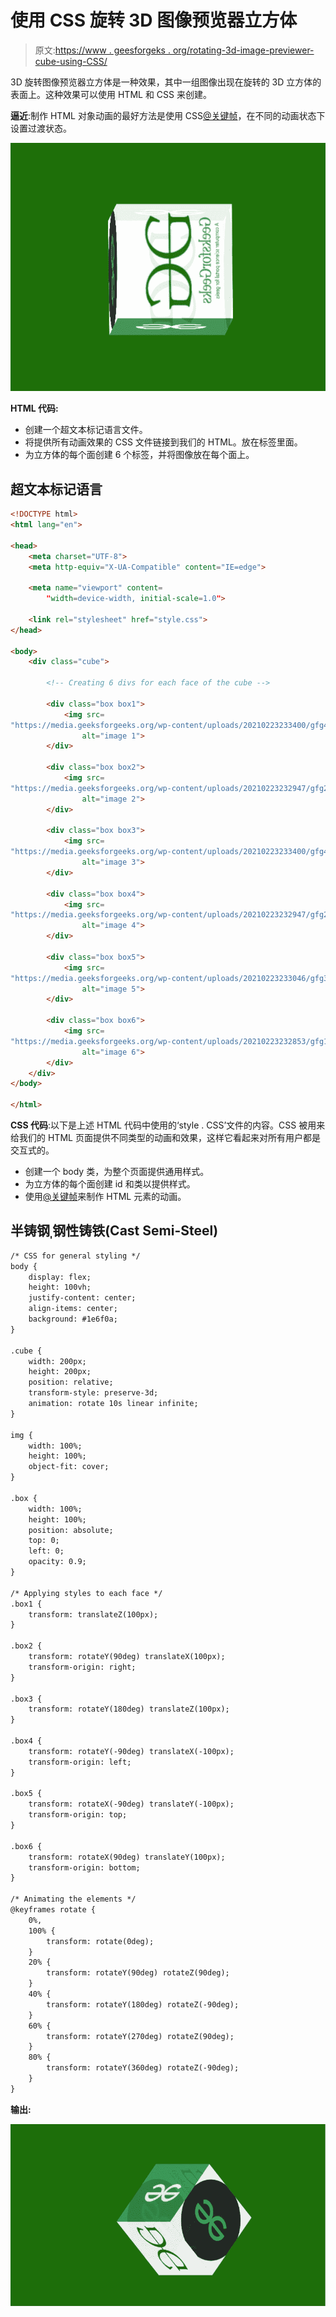 # 使用 CSS 旋转 3D 图像预览器立方体

> 原文:[https://www . geesforgeks . org/rotating-3d-image-previewer-cube-using-CSS/](https://www.geeksforgeeks.org/rotating-3d-image-previewer-cube-using-css/)

3D 旋转图像预览器立方体是一种效果，其中一组图像出现在旋转的 3D 立方体的表面上。这种效果可以使用 HTML 和 CSS 来创建。

**逼近**:制作 HTML 对象动画的最好方法是使用 CSS[@关键帧](https://www.geeksforgeeks.org/css-keyframes-rule/)，在不同的动画状态下设置过渡状态。

![](img/1df95c1e38376fa8c00a852ac87ce745.png)

**HTML 代码:**

*   创建一个超文本标记语言文件。
*   将提供所有动画效果的 CSS 文件链接到我们的 HTML。放在标签里面。
*   为立方体的每个面创建 6 个标签，并将图像放在每个面上。

## 超文本标记语言

```html
<!DOCTYPE html>
<html lang="en">

<head>
    <meta charset="UTF-8">
    <meta http-equiv="X-UA-Compatible" content="IE=edge">

    <meta name="viewport" content=
        "width=device-width, initial-scale=1.0">

    <link rel="stylesheet" href="style.css">
</head>

<body>
    <div class="cube">

        <!-- Creating 6 divs for each face of the cube -->

        <div class="box box1">
            <img src=
"https://media.geeksforgeeks.org/wp-content/uploads/20210223233400/gfg4.jpg"
                alt="image 1">
        </div>

        <div class="box box2">
            <img src=
"https://media.geeksforgeeks.org/wp-content/uploads/20210223232947/gfg2.jpg"
                alt="image 2">
        </div>

        <div class="box box3">
            <img src=
"https://media.geeksforgeeks.org/wp-content/uploads/20210223233400/gfg4.jpg"
                alt="image 3">
        </div>

        <div class="box box4">
            <img src=
"https://media.geeksforgeeks.org/wp-content/uploads/20210223232947/gfg2.jpg"
                alt="image 4">
        </div>

        <div class="box box5">
            <img src=
"https://media.geeksforgeeks.org/wp-content/uploads/20210223233046/gfg3.png"
                alt="image 5">
        </div>

        <div class="box box6">
            <img src=
"https://media.geeksforgeeks.org/wp-content/uploads/20210223232853/gfg1.png"
                alt="image 6">
        </div>
    </div>
</body>

</html>
```

**CSS 代码**:以下是上述 HTML 代码中使用的‘style . CSS’文件的内容。CSS 被用来给我们的 HTML 页面提供不同类型的动画和效果，这样它看起来对所有用户都是交互式的。

*   创建一个 body 类，为整个页面提供通用样式。
*   为立方体的每个面创建 id 和类以提供样式。
*   使用[@关键帧](https://www.geeksforgeeks.org/css-keyframes-rule/)来制作 HTML 元素的动画。

## 半铸钢ˌ钢性铸铁(Cast Semi-Steel)

```html
/* CSS for general styling */
body {
    display: flex;
    height: 100vh;
    justify-content: center;
    align-items: center;
    background: #1e6f0a;
}

.cube {
    width: 200px;
    height: 200px;
    position: relative;
    transform-style: preserve-3d;
    animation: rotate 10s linear infinite;
}

img {
    width: 100%;
    height: 100%;
    object-fit: cover;
}

.box {
    width: 100%;
    height: 100%;
    position: absolute;
    top: 0;
    left: 0;
    opacity: 0.9;
}

/* Applying styles to each face */
.box1 {
    transform: translateZ(100px);
}

.box2 {
    transform: rotateY(90deg) translateX(100px);
    transform-origin: right;
}

.box3 {
    transform: rotateY(180deg) translateZ(100px);
}

.box4 {
    transform: rotateY(-90deg) translateX(-100px);
    transform-origin: left;
}

.box5 {
    transform: rotateX(-90deg) translateY(-100px);
    transform-origin: top;
}

.box6 {
    transform: rotateX(90deg) translateY(100px);
    transform-origin: bottom;
}

/* Animating the elements */
@keyframes rotate {
    0%,
    100% {
        transform: rotate(0deg);
    }
    20% {
        transform: rotateY(90deg) rotateZ(90deg);
    }
    40% {
        transform: rotateY(180deg) rotateZ(-90deg);
    }
    60% {
        transform: rotateY(270deg) rotateZ(90deg);
    }
    80% {
        transform: rotateY(360deg) rotateZ(-90deg);
    }
}
```

**输出:**

![](img/7f4883194c5d63a14d18c37bc9bf247d.png)